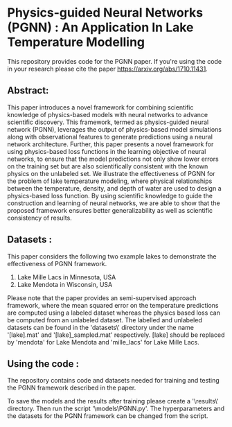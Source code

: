 # Physics-guided Neural Networks (PGNN) : An Application In Lake Temperature Modelling

This repository provides code for the PGNN paper. If you're using the code in your research please cite the paper https://arxiv.org/abs/1710.11431.

## Abstract:
This paper introduces a novel framework for combining scientific knowledge of physics-based models with neural networks to advance scientific discovery. This framework, termed as physics-guided neural network (PGNN), leverages the output of physics-based model simulations along with observational features to generate predictions using a neural network architecture. Further, this paper presents a novel framework for using physics-based loss functions in the learning objective of neural networks, to ensure that the model predictions not only show lower errors on the training set but are also scientifically consistent with the known physics on the unlabeled set. We illustrate the effectiveness of PGNN for the problem of lake temperature modeling, where physical relationships between the temperature, density, and depth of water are used to design a physics-based loss function. By using scientific knowledge to guide the construction and learning of neural networks, we are able to show that the proposed framework ensures better generalizability as well as scientific consistency of results.

## Datasets :
This paper considers the following two example lakes to demonstrate the effectiveness of PGNN framework.
1. Lake Mille Lacs in Minnesota, USA
2. Lake Mendota in Wisconsin, USA

Please note that the paper provides an semi-supervised approach framework, where the mean squared error on the temperature predictions are computed using a labeled dataset whereas the physics based loss can be computed from an unlabeled dataset. The labelled and unlabeled datasets can be found in the 'datasets\\' directory under the name '[lake].mat' and '[lake]\_sampled.mat' respectively. [lake] should be replaced by 'mendota' for Lake Mendota and 'mille_lacs' for Lake Mille Lacs.

## Using the code :

The repository contains code and datasets needed for training and testing the PGNN framework described in the paper.

To save the models and the results after training please create a '\results\\' directory. Then run the script '\models\PGNN.py'. The hyperparameters and the datasets for the PGNN framework can be changed from the script.
